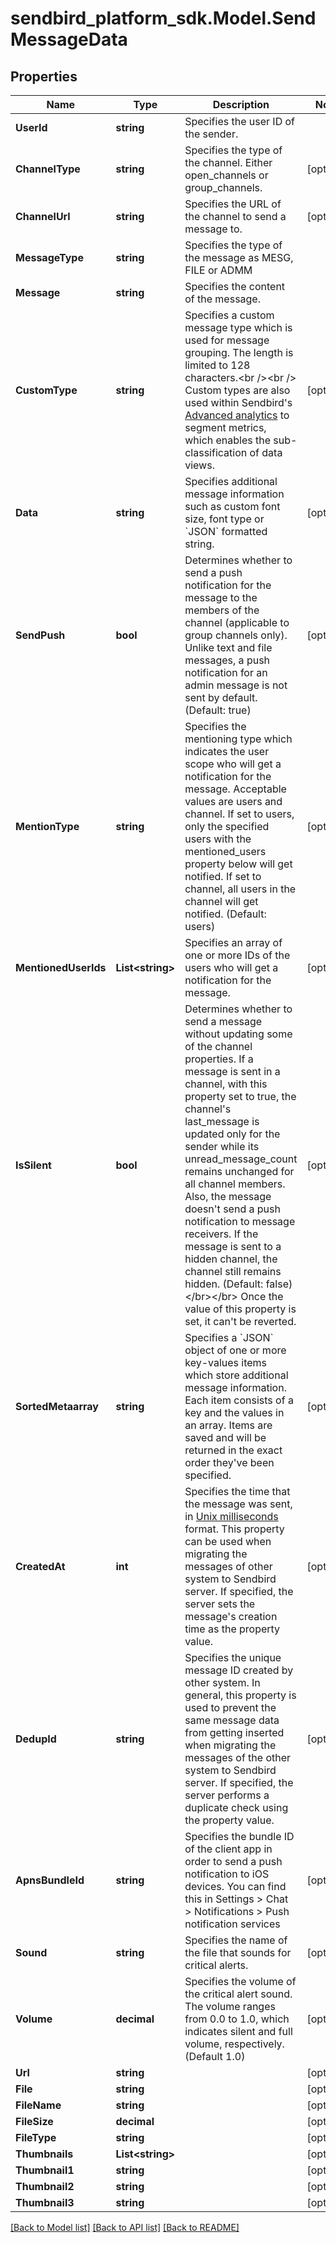 
# sendbird_platform_sdk.Model.SendMessageData

## Properties

Name | Type | Description | Notes
------------ | ------------- | ------------- | -------------
**UserId** | **string** | Specifies the user ID of the sender. | 
**ChannelType** | **string** | Specifies the type of the channel. Either open_channels or group_channels. | [optional] 
**ChannelUrl** | **string** | Specifies the URL of the channel to send a message to. | [optional] 
**MessageType** | **string** | Specifies the type of the message as MESG, FILE or ADMM | 
**Message** | **string** | Specifies the content of the message. | 
**CustomType** | **string** | Specifies a custom message type which is used for message grouping. The length is limited to 128 characters.&lt;br /&gt;&lt;br /&gt; Custom types are also used within Sendbird&#39;s [Advanced analytics](/docs/chat/v3/platform-api/guides/advanced-analytics) to segment metrics, which enables the sub-classification of data views. | [optional] 
**Data** | **string** | Specifies additional message information such as custom font size, font type or &#x60;JSON&#x60; formatted string. | [optional] 
**SendPush** | **bool** | Determines whether to send a push notification for the message to the members of the channel (applicable to group channels only). Unlike text and file messages, a push notification for an admin message is not sent by default. (Default: true) | [optional] 
**MentionType** | **string** | Specifies the mentioning type which indicates the user scope who will get a notification for the message. Acceptable values are users and channel. If set to users, only the specified users with the mentioned_users property below will get notified. If set to channel, all users in the channel will get notified. (Default: users) | [optional] 
**MentionedUserIds** | **List&lt;string&gt;** | Specifies an array of one or more IDs of the users who will get a notification for the message. | [optional] 
**IsSilent** | **bool** | Determines whether to send a message without updating some of the channel properties. If a message is sent in a channel, with this property set to true, the channel&#39;s last_message is updated only for the sender while its unread_message_count remains unchanged for all channel members. Also, the message doesn&#39;t send a push notification to message receivers. If the message is sent to a hidden channel, the channel still remains hidden. (Default: false)&lt;/br&gt;&lt;/br&gt;  Once the value of this property is set, it can&#39;t be reverted. | [optional] 
**SortedMetaarray** | **string** | Specifies a &#x60;JSON&#x60; object of one or more key-values items which store additional message information. Each item consists of a key and the values in an array. Items are saved and will be returned in the exact order they&#39;ve been specified. | [optional] 
**CreatedAt** | **int** | Specifies the time that the message was sent, in [Unix milliseconds](/docs/chat/v3/platform-api/guides/miscellaneous#2-timestamps) format. This property can be used when migrating the messages of other system to Sendbird server. If specified, the server sets the message&#39;s creation time as the property value. | [optional] 
**DedupId** | **string** | Specifies the unique message ID created by other system. In general, this property is used to prevent the same message data from getting inserted when migrating the messages of the other system to Sendbird server. If specified, the server performs a duplicate check using the property value. | [optional] 
**ApnsBundleId** | **string** | Specifies the bundle ID of the client app in order to send a push notification to iOS devices. You can find this in Settings &gt; Chat &gt; Notifications &gt; Push notification services | [optional] 
**Sound** | **string** | Specifies the name of the file that sounds for critical alerts. | [optional] 
**Volume** | **decimal** | Specifies the volume of the critical alert sound. The volume ranges from 0.0 to 1.0, which indicates silent and full volume, respectively. (Default 1.0) | [optional] 
**Url** | **string** |  | [optional] 
**File** | **string** |  | [optional] 
**FileName** | **string** |  | [optional] 
**FileSize** | **decimal** |  | [optional] 
**FileType** | **string** |  | [optional] 
**Thumbnails** | **List&lt;string&gt;** |  | [optional] 
**Thumbnail1** | **string** |  | [optional] 
**Thumbnail2** | **string** |  | [optional] 
**Thumbnail3** | **string** |  | [optional] 

[[Back to Model list]](../README.md#documentation-for-models)
[[Back to API list]](../README.md#documentation-for-api-endpoints)
[[Back to README]](../README.md)

